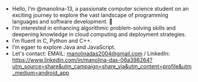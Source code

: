 -  Hello, I’m @manolina-13, a passionate computer science student on an exciting journey to explore the vast landscape of programming languages and software development. 🚀
-  I’m interested in enhancing algorithmic problem-solving skills and deepening knowledge in cloud computing and deployment strategies.
-  I’m fluent in C, Python and C++.
-  I’m egaer to explore Java and JavaScript.
-  Let's contact: EMAIL: manolinadas2004@gmail.com / LinkedIn: https://www.linkedin.com/in/manolina-das-06a398264?utm_source=share&utm_campaign=share_via&utm_content=profile&utm_medium=android_app

<!---
manolina-13/manolina-13 is a ✨ special ✨ repository because its `README.md` (this file) appears on your GitHub profile.
You can click the Preview link to take a look at your changes.
--->
